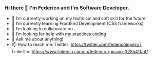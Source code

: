 ### Hi there 👋 I'm Federico and I'm Software Developer.

<!--
**FdI96/FdI96** is a ✨ _special_ ✨ repository because its `README.md` (this file) appears on your GitHub profile.

Here are some ideas to get you started: -->

- 🔭 I’m currently working on my technical and soft skill for the future.
- 🌱 I’m currently learning FrontEnd Development (CSS frameworks)
- 👯 I’m looking to collaborate on ...
- 🤔 I’m looking for help with my practices coding
- 💬 Ask me about anything!
- 📫 How to reach me:
    Twitter: https://twitter.com/federicolopezc7
    LinkeDin: https://www.linkedin.com/in/federico-ignacio-3285411a4/
<!-- 😄 Pronouns: 
- ⚡ Fun fact: ...
-->
